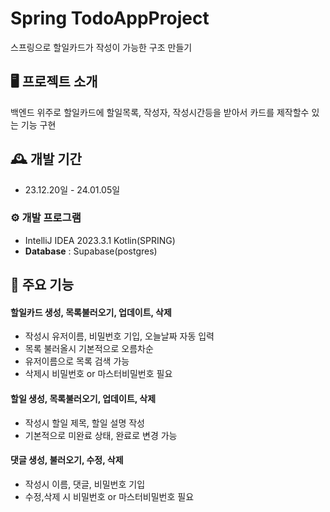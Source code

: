 # Spring TodoAppProject
스프링으로 할일카드가 작성이 가능한 구조 만들기


## 🖥️ 프로젝트 소개
백엔드 위주로 할일카드에 할일목록, 작성자, 작성시간등을 받아서 카드를 제작할수 있는 기능 구현

## 🕰️ 개발 기간
* 23.12.20일 - 24.01.05일

### ⚙️ 개발 프로그램
- IntelliJ IDEA 2023.3.1 Kotlin(SPRING)
- **Database** : Supabase(postgres)

## 📌 주요 기능
#### 할일카드 생성, 목록불러오기, 업데이트, 삭제
- 작성시 유저이름, 비밀번호 기입, 오늘날짜 자동 입력
- 목록 불러올시 기본적으로 오름차순
- 유저이름으로 목록 검색 가능
- 삭제시 비밀번호 or 마스터비밀번호 필요

#### 할일 생성, 목록불러오기, 업데이트, 삭제
- 작성시 할일 제목, 할일 설명 작성
- 기본적으로 미완료 상태, 완료로 변경 가능

#### 댓글 생성, 불러오기, 수정, 삭제
- 작성시 이름, 댓글, 비밀번호 기입
- 수정,삭제 시 비밀번호 or 마스터비밀번호 필요
